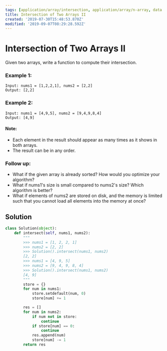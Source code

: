 ```yaml
---
tags: [application/array/intersection, application/array/n-array, data structure/array, data structure/map, leetcode/350, method/search/hash]
title: Intersection of Two Arrays II
created: '2019-07-30T15:48:53.870Z'
modified: '2019-09-07T08:29:28.592Z'
---
```


#  Intersection of Two Arrays II

Given two arrays, write a function to compute their intersection.

### Example 1:

```
Input: nums1 = [1,2,2,1], nums2 = [2,2]
Output: [2,2]
```

### Example 2:

```
Input: nums1 = [4,9,5], nums2 = [9,4,9,8,4]
Output: [4,9]
```

#### Note:

* Each element in the result should appear as many times as it shows in both arrays.
* The result can be in any order.

### Follow up:

* What if the given array is already sorted? How would you optimize your algorithm?
* What if nums1's size is small compared to nums2's size? Which algorithm is better?
* What if elements of nums2 are stored on disk, and the memory is limited such that you cannot load all elements into the memory at once?

## Solution

```python
class Solution(object):
    def intersect(self, nums1, nums2):
        """
        >>> nums1 = [1, 2, 2, 1]
        >>> nums2 = [2, 2]
        >>> Solution().intersect(nums1, nums2)
        [2, 2]
        >>> nums1 = [4, 9, 5]
        >>> nums2 = [9, 4, 9, 8, 4]
        >>> Solution().intersect(nums1, nums2)
        [4, 9]
        """
        store = {}
        for num in nums1:
            store.setdefault(num, 0)
            store[num] += 1

        res = []
        for num in nums2:
            if num not in store:
                continue
            if store[num] == 0:
                continue
            res.append(num)
            store[num] -= 1
        return res
```
